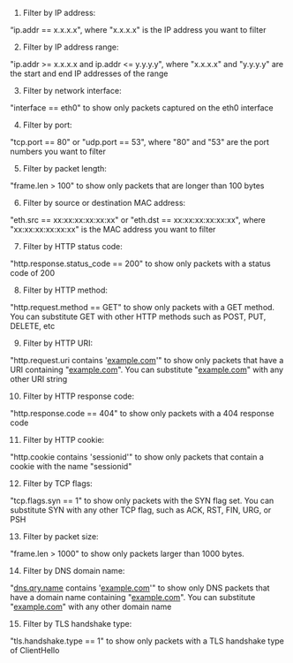 1. Filter by IP address:

“ip.addr == x.x.x.x", where "x.x.x.x" is the IP address you want to filter

2. Filter by IP address range:

"ip.addr >= x.x.x.x and ip.addr <= y.y.y.y", where "x.x.x.x" and "y.y.y.y" are the start and end IP addresses of the range

3. Filter by network interface:

"interface == eth0" to show only packets captured on the eth0 interface

4. Filter by port:

"tcp.port == 80" or "udp.port == 53", where "80" and "53" are the port numbers you want to filter

5. Filter by packet length:

"frame.len > 100" to show only packets that are longer than 100 bytes

6. Filter by source or destination MAC address:

"eth.src == xx:xx:xx:xx:xx:xx" or "eth.dst == xx:xx:xx:xx:xx:xx", where  "xx:xx:xx:xx:xx:xx" is the MAC address you want to filter

7. Filter by HTTP status code:

"http.response.status_code == 200" to show only packets with a status code of 200

8. Filter by HTTP method:

"http.request.method == GET" to show only packets with a GET method. You can substitute GET  with other HTTP methods such as POST, PUT, DELETE, etc

9. Filter by HTTP URI:

"http.request.uri contains '[example.com](http://example.com)'" to show only packets that have a URI containing "[example.com](http://example.com)". You can substitute "[example.com](http://example.com)" with any other URI string

10. Filter by HTTP response code:

"http.response.code == 404" to show only packets with a 404 response code

11. Filter by HTTP cookie:

"http.cookie contains 'sessionid'" to show only packets that contain a cookie with the name "sessionid"

12. Filter by TCP flags:

"tcp.flags.syn == 1" to show only packets with the SYN flag set. You can substitute  SYN with any other TCP flag, such as ACK, RST, FIN, URG, or PSH

13. Filter by packet size:

"frame.len > 1000" to show only packets larger than 1000 bytes.

14. Filter by DNS domain name:

"[dns.qry.name](http://dns.qry.name) contains '[example.com](http://example.com)'" to show only DNS packets that have a domain name containing "[example.com](http://example.com)". You can substitute "[example.com](http://example.com)" with any other domain name

15. Filter by TLS handshake type:

"tls.handshake.type == 1" to show only packets with a TLS handshake type of ClientHello